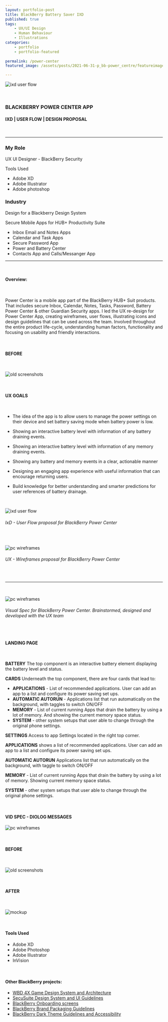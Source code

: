 ```yaml
---
layout: portfolio-post
title: BlackBerry Battery Saver IXD
published: true
tags: 
    - UX/UI Design
    - Human Behaviour
    - Illustrations
categories:
    - portfolio
    - portfolio-featured
    
permalink: /power-center
featured_image: /assets/posts/2021-06-31-p_bb-power_centre/featureimage2.png

---
```



![ixd user flow](/assets/posts/2021-06-31-p_bb-power_centre/bb-pc_mobile_mock.gif "ixd user flow")



<br> 

### BLACKBERRY POWER CENTER APP 


#### IXD | USER FLOW | DESIGN PROPOSAL 

<br>


_______________________________________________

<div class="row">
  <div class="col-sm-6" markdown="1">

### My Role

   UX UI Designer - BlackBerry Security 
   
   Tools Used 

   -  Adobe XD 
   -  Adobe Illustrator
   -  Adobe photoshop

  </div>

  <div class="col-sm-6" markdown="1">
   
### Industry

   Design for a Blackberry Design System 
   
   Secure Mobile Apps for HUB+ Productivity Suite

   - Inbox Email and Notes Apps
   - Calendar and Task Apps
   - Secure Password App
   - Power and Battery Center 
   - Contacts App and Calls/Messanger App 
   
   
  </div>
</div>

_______________________________________________

<br>

#### Overview:

<br>

Power Center is a mobile app part of the BlackBerry HUB+ Suit products. That includes secure Inbox, Calendar, Notes, Tasks, Password, Battery Power Center & other Guardian Security apps. I led the UX re-design for Power Center App, creating wireframes, user flows, illustrating icons and design guidelines that can be used across the team. 
Involved throughout the entire product life-cycle, understanding human factors, functionality and focusing on usability and friendly interactions. 

<br>

#### BEFORE 


<br>

![old screenshots](/assets/posts/2021-06-31-p_bb-power_centre/old_screenshoots.png "old screenshots")


<br>


#### UX GOALS 

<br>

-  The idea of the app is to allow users to manage the power settings on their device and set battery saving mode when battery power is low.

-  Showing an interactive battery level with information of any battery draining events. 

-  Showing an interactive battery level with information of any memory draining events. 

-  Showing any battery and memory events in a clear, actionable manner 

-  Designing an engaging app experience with useful information that can encourage returning users.

-  Build knowledge for better understanding and smarter predictions for user references of battery drainage. 


<br>



![ixd user flow](assets/posts/2021-06-31-p_bb-power_centre/ixd-userflow.png "ixd user flow")
###### IxD - User Flow proposal for BlackBerry Power Center

<br>

![pc wireframes](assets/posts/2021-06-31-p_bb-power_centre/all-wireframes.png "pc wireframes")
###### UX - Wireframes proposal for BlackBerry Power Center



<br>

__________________________

<br> 

![pc wireframes](assets/posts/2021-06-31-p_bb-power_centre/landingpage-spec.png "pc wireframes")
###### Visual Spec for BlackBerry Power Center. Brainstormed, designed and developed with the UX team

<br>

#### LANDING PAGE 

<br>

**BATTERY**  The top component is an interactive battery element displaying the battery level and status.


**CARDS** Underneath the top component, there are four cards that lead to: 


-  **APPLICATIONS** - List of recommended applications. User can add an app to a list and configure its power
saving set ups.
-  **AUTOMATIC AUTORUN**  - Applications list that run automatically on the background, with taggles to switch ON/OFF
-  **MEMORY** - List of current running Apps that drain the battery by using a lot of memory. And showing the current memory space status.
-  **SYSTEM** - other system setups that user able to change through the original phone settings.


**SETTINGS** Access to app Settings located in the right top corner.


**APPLICATIONS** shows a list of recommended applications.
User can add an app to a list and configure its power saving set ups.


**AUTOMATIC AUTORUN** Applications list that run automatically on the background, with taggle to switch ON/OFF


**MEMORY** - List of current running Apps that drain the battery by using a lot of memory.
Showing current memory space status.


**SYSTEM** - other system setups that user able to change
through the original phone settings.


<br>


#### VID SPEC - DIOLOG MESSAGES


![pc wireframes](assets/posts/2021-06-31-p_bb-power_centre/bb-pc-dialog.png "pc wireframes")


<br>


#### BEFORE 

<br>

![old screenshots](/assets/posts/2021-06-31-p_bb-power_centre/old_screenshoots.png "old screenshots")


<br>

#### AFTER 
<br>

![mockup](/assets/posts/2021-06-31-p_bb-power_centre/bb-pc_mobile_mock.gif "mockup")


<br>

#### Tools Used 

-  Adobe XD 
-  Adobe Photoshop
-  Adobe Illustrator
-  InVision 


<br>

#### Other BlackBerry projects:


- [WBD 4X Game Design System and Architecture](/wbd-4xhud)
- [SecuSuite Design System and UI Guidelines](/design-guidelines)
- [BlackBerry Onboarding screens](/empty-data)
- [BlackBerry Brand Packaging Guidelines](/bb-brand) 
- [BlackBerry Dark Theme Guidelines and Accessibility](/colour-accessibility) 
